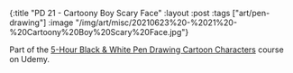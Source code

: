 {:title "PD 21 - Cartoony Boy Scary Face"
 :layout :post
 :tags ["art/pen-drawing"]
 :image "/img/art/misc/20210623%20-%2021%20-%20Cartoony%20Boy%20Scary%20Face.jpg"}

Part of the [5-Hour Black & White Pen Drawing Cartoon Characters][5HBWPDCC]
course on Udemy.

[5HBWPDCC]: https://www.udemy.com/course/5-hour-black-and-white-pen-drawing-cartoon-characters/
